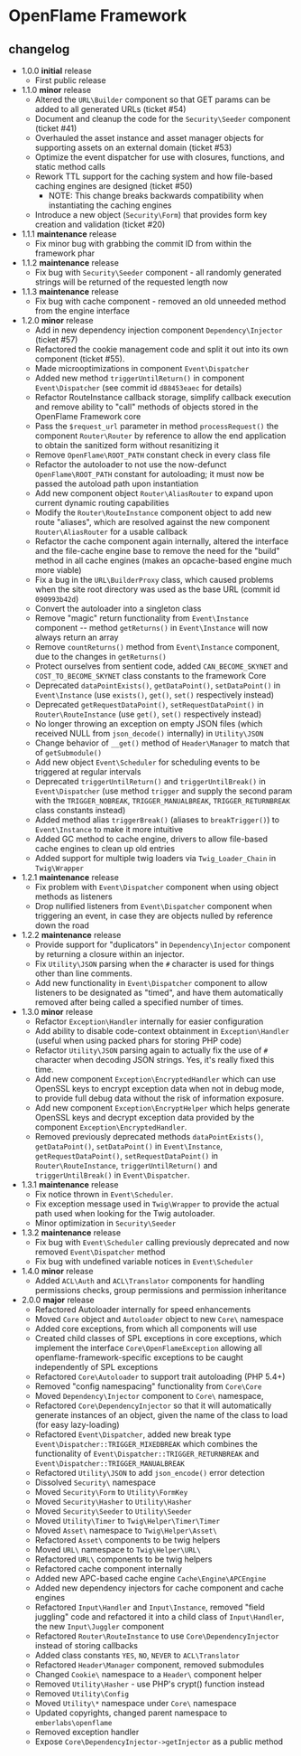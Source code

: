 # OpenFlame Framework

## changelog

 - 1.0.0 **initial** release
	 - First public release
 - 1.1.0 **minor** release
	 - Altered the `URL\Builder` component so that GET params can be added to all generated URLs (ticket #54)
	 - Document and cleanup the code for the `Security\Seeder` component (ticket #41)
	 - Overhauled the asset instance and asset manager objects for supporting assets on an external domain (ticket #53)
	 - Optimize the event dispatcher for use with closures, functions, and static method calls
	 - Rework TTL support for the caching system and how file-based caching engines are designed (ticket #50)
		- NOTE: This change breaks backwards compatibility when instantiating the caching engines
	 - Introduce a new object (`Security\Form`) that provides form key creation and validation (ticket #20)
 - 1.1.1 **maintenance** release
	 - Fix minor bug with grabbing the commit ID from within the framework phar
 - 1.1.2 **maintenance** release
	 - Fix bug with `Security\Seeder` component - all randomly generated strings will be returned of the requested length now
 - 1.1.3 **maintenance** release
	 - Fix bug with cache component - removed an old unneeded method from the engine interface
 - 1.2.0 **minor** release
	 - Add in new dependency injection component `Dependency\Injector` (ticket #57)
	 - Refactored the cookie management code and split it out into its own component (ticket #55).
	 - Made microoptimizations in component `Event\Dispatcher`
	 - Added new method `triggerUntilReturn()` in component `Event\Dispatcher` (see commit id `d88453eaec` for details)
	 - Refactor RouteInstance callback storage, simplify callback execution and remove ability to "call" methods of objects stored in the OpenFlame Framework core
	 - Pass the `$request_url` parameter in method `processRequest()` the component `Router\Router` by reference to allow the end application to obtain the sanitized form without resanitizing it
	 - Remove `OpenFlame\ROOT_PATH` constant check in every class file
	 - Refactor the autoloader to not use the now-defunct `OpenFlame\ROOT_PATH` constant for autoloading; it must now be passed the autoload path upon instantiation
	 - Add new component object `Router\AliasRouter` to expand upon current dynamic routing capabilities
	 - Modify the `Router\RouteInstance` component object to add new route "aliases", which are resolved against the new component `Router\AliasRouter` for a usable callback
	 - Refactor the cache component again internally, altered the interface and the file-cache engine base to remove the need for the "build" method  in all cache engines (makes an opcache-based engine much more viable)
	 - Fix a bug in the `URL\BuilderProxy` class, which caused problems when the site root directory was used as the base URL (commit id `090993b42d`)
	 - Convert the autoloader into a singleton class
	 - Remove "magic" return functionality from `Event\Instance` component -- method `getReturns()` in `Event\Instance` will now always return an array
	 - Remove `countReturns()` method from `Event\Instance` component, due to the changes in `getReturns()`
	 - Protect ourselves from sentient code, added `CAN_BECOME_SKYNET` and `COST_TO_BECOME_SKYNET` class constants to the framework Core
	 - Deprecated `dataPointExists()`, `getDataPoint()`, `setDataPoint()` in `Event\Instance` (use `exists()`, `get()`, `set()` respectively instead)
	 - Deprecated `getRequestDataPoint()`, `setRequestDataPoint()` in `Router\RouteInstance` (use `get()`, `set()` respectively instead)
	 - No longer throwing an exception on empty JSON files (which received NULL from `json_decode()` internally) in `Utility\JSON`
	 - Change behavior of `__get()` method of `Header\Manager` to match that of `getSubmodule()`
	 - Add new object `Event\Scheduler` for scheduling events to be triggered at regular intervals
	 - Deprecated `triggerUntilReturn()` and `triggerUntilBreak()` in `Event\Dispatcher` (use method `trigger` and supply the second param with the `TRIGGER_NOBREAK`, `TRIGGER_MANUALBREAK`, `TRIGGER_RETURNBREAK` class constants instead)
	 - Added method alias `triggerBreak()` (aliases to `breakTrigger()`) to `Event\Instance` to make it more intuitive
	 - Added GC method to cache engine, drivers to allow file-based cache engines to clean up old entries
	 - Added support for multiple twig loaders via `Twig_Loader_Chain` in `Twig\Wrapper`
 - 1.2.1 **maintenance** release
	 - Fix problem with `Event\Dispatcher` component when using object methods as listeners
	 - Drop nullified listeners from `Event\Dispatcher` component when triggering an event, in case they are objects nulled by reference down the road
 - 1.2.2 **maintenance** release
	 - Provide support for "duplicators" in `Dependency\Injector` component by returning a closure within an injector.
	 - Fix `Utility\JSON` parsing when the `#` character is used for things other than line comments.
	 - Add new functionality in `Event\Dispatcher` component to allow listeners to be designated as "timed", and have them automatically removed after being called a specified number of times.
 - 1.3.0 **minor** release
	 - Refactor `Exception\Handler` internally for easier configuration
	 - Add ability to disable code-context obtainment in `Exception\Handler` (useful when using packed phars for storing PHP code)
	 - Refactor `Utility\JSON` parsing again to actually fix the use of `#` character when decoding JSON strings.  Yes, it's really fixed this time.
	 - Add new component `Exception\EncryptedHandler` which can use OpenSSL keys to encrypt exception data when not in debug mode, to provide full debug data without the risk of information exposure.
	 - Add new component `Exception\EncryptHelper` which helps generate OpenSSL keys and decrypt exception data provided by the component `Exception\EncryptedHandler`.
	 - Removed previously deprecated methods  `dataPointExists()`, `getDataPoint()`, `setDataPoint()` in `Event\Instance`, `getRequestDataPoint()`, `setRequestDataPoint()` in `Router\RouteInstance`, `triggerUntilReturn()` and `triggerUntilBreak()` in `Event\Dispatcher`.
 - 1.3.1 **maintenance** release
	 - Fix notice thrown in `Event\Scheduler`.
	 - Fix exception message used in `Twig\Wrapper` to provide the actual path used when looking for the Twig autoloader.
	 - Minor optimization in `Security\Seeder`
 - 1.3.2 **maintenance** release
	 - Fix bug with `Event\Scheduler` calling previously deprecated and now removed `Event\Dispatcher` method
	 - Fix bug with undefined variable notices in `Event\Scheduler`
 - 1.4.0 **minor** release
	 - Added `ACL\Auth` and `ACL\Translator` components for handling permissions checks, group permissions and permission inheritance
 - 2.0.0 **major** release
	 - Refactored Autoloader internally for speed enhancements
	 - Moved `Core` object and `Autoloader` object to new `Core\` namespace
	 - Added core exceptions, from which all components will use
	 - Created child classes of SPL exceptions in core exceptions, which implement the interface `Core\OpenFlameException` allowing all openflame-framework-specific exceptions to be caught independently of SPL exceptions
	 - Refactored `Core\Autoloader` to support trait autoloading (PHP 5.4+)
	 - Removed "config namespacing" functionality from `Core\Core`
	 - Moved `Dependency\Injector` component to `Core\` namespace,
	 - Refactored `Core\DependencyInjector` so that it will automatically generate instances of an object, given the name of the class to load (for easy lazy-loading)
	 - Refactored `Event\Dispatcher`, added new break type `Event\Dispatcher::TRIGGER_MIXEDBREAK` which combines the functionality of `Event\Dispatcher::TRIGGER_RETURNBREAK` and `Event\Dispatcher::TRIGGER_MANUALBREAK`
	 - Refactored `Utility\JSON` to add `json_encode()` error detection
	 - Dissolved `Security\` namespace
	 - Moved `Security\Form` to `Utility\FormKey`
	 - Moved `Security\Hasher` to `Utility\Hasher`
	 - Moved `Security\Seeder` to `Utility\Seeder`
	 - Moved `Utility\Timer` to `Twig\Helper\Timer\Timer`
	 - Moved `Asset\` namespace to `Twig\Helper\Asset\`
	 - Refactored `Asset\` components to be twig helpers
	 - Moved `URL\` namespace to `Twig\Helper\URL\`
	 - Refactored `URL\` components to be twig helpers
	 - Refactored cache component internally
	 - Added new APC-based cache engine `Cache\Engine\APCEngine`
	 - Added new dependency injectors for cache component and cache engines
	 - Refactored `Input\Handler` and `Input\Instance`, removed "field juggling" code and refactored it into a child class of `Input\Handler`, the new `Input\Juggler` component
	 - Refactored `Router\RouteInstance` to use `Core\DependencyInjector` instead of storing callbacks
	 - Added class constants `YES`, `NO`, `NEVER` to `ACL\Translator`
	 - Refactored `Header\Manager` component, removed submodules
	 - Changed `Cookie\` namespace to a `Header\` component helper
	 - Removed `Utility\Hasher` - use PHP's crypt() function instead
	 - Removed `Utility\Config`
	 - Moved `Utility\*` namespace under `Core\` namespace
	 - Updated copyrights, changed parent namespace to `emberlabs\openflame`
	 - Removed exception handler
	 - Expose `Core\DependencyInjector->getInjector` as a public method
